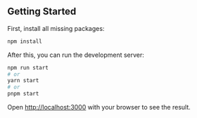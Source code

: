 ## Getting Started

First, install all missing packages:

```bash
npm install
```

After this, you can run the development server:

```bash
npm run start
# or
yarn start
# or
pnpm start
```

Open [http://localhost:3000](http://localhost:3000) with your browser to see the result.
